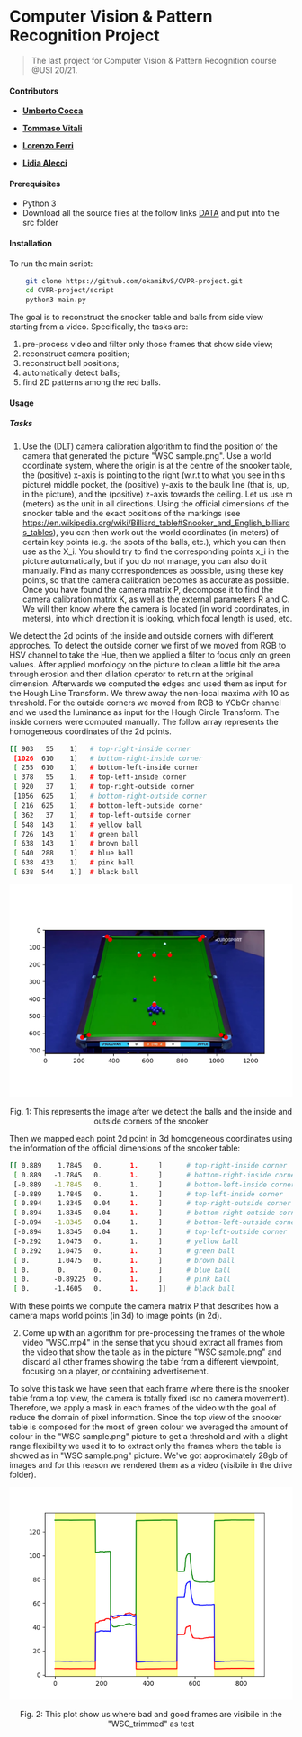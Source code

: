 # Computer Vision & Pattern Recognition Project
> The last project for Computer Vision & Pattern Recognition course @USI 20/21. 

#### Contributors

- **[Umberto Cocca](https://github.com/okamiRvS)**

- **[Tommaso Vitali](https://github.com/tommivitali)**

- **[Lorenzo Ferri](https://github.com/LorenzoFerri)**

- **[Lidia Alecci](https://github.com/LidiaU)**

#### Prerequisites
- Python 3
- Download all the source files at the follow links [DATA](https://drive.google.com/drive/folders/1f2SiojF4bl9cYvgPKp8Cj6da0ohv8JRs?usp=sharing) and put into the src folder

#### Installation
To run the main script:
```bash
	git clone https://github.com/okamiRvS/CVPR-project.git
	cd CVPR-project/script
	python3 main.py
```

The goal is to reconstruct the snooker table and balls from side view starting from a video. Specifically, the tasks are:
 1. pre-process video and filter only those frames that show side view;
 2. reconstruct camera position;
 3. reconstruct ball positions;
 4. automatically detect balls;
 5. find 2D patterns among the red balls.

#### Usage

##### Tasks

1) Use the (DLT) camera calibration algorithm to find the position of the camera that generated the picture "WSC sample.png". Use a world coordinate system, where the origin is at the centre of the snooker table, the (positive) x-axis is pointing to the right (w.r.t to what you see in this picture) middle pocket, the (positive) y-axis to the baulk line (that is, up, in the picture), and the (positive) z-axis towards the ceiling. Let us use m (meters) as the unit in all directions. Using the official dimensions of the snooker table and the exact positions of the markings (see https://en.wikipedia.org/wiki/Billiard_table#Snooker_and_English_billiards_tables), you can then work out the world coordinates (in meters) of certain key points (e.g. the spots of the balls, etc.), which you can then use as the X_i. You should try to find the corresponding points x_i in the picture automatically, but if you do not manage, you can also do it manually. Find as many correspondences as possible, using these key points, so that the camera calibration becomes as accurate as possible. Once you have found the camera matrix P, decompose it to find the camera calibration matrix K, as well as the external parameters R and C. We will then know where the camera is located (in world coordinates, in meters), into which direction it is looking, which focal length is used, etc.

We detect the 2d points of the inside and outside corners with different approches. To detect the outside corner we first of we moved from RGB to HSV channel to take the Hue, then we applied a filter to focus only on green values. After applied morfology on the picture to clean a little bit the area through erosion and then dilation operator to return at the original dimension. Afterwards we computed the edges and used them as input for the Hough Line Transform. We threw away the non-local maxima with 10 as threshold. For the outside corners we moved from RGB to YCbCr channel and we used the luminance as input for the Hough Circle Transform. The inside corners were computed manually. The follow array represents the homogeneous coordinates of the 2d points.

```bash
[[ 903   55    1] 	# top-right-inside corner
 [1026  610    1] 	# bottom-right-inside corner
 [ 255  610    1] 	# bottom-left-inside corner
 [ 378   55    1] 	# top-left-inside corner
 [ 920   37    1] 	# top-right-outside corner
 [1056  625    1] 	# bottom-right-outside corner
 [ 216  625    1] 	# bottom-left-outside corner
 [ 362   37    1] 	# top-left-outside corner
 [ 548  143    1] 	# yellow ball
 [ 726  143    1] 	# green ball
 [ 638  143    1] 	# brown ball
 [ 640  288    1] 	# blue ball
 [ 638  433    1] 	# pink ball
 [ 638  544    1]]	# black ball
```

<div align="center">
<img src="https://github.com/okamiRvS/CVPR-project/blob/master/src/SnookerPoints.png" >
<p>Fig. 1: This represents the image after we detect the balls and the inside and outside corners of the snooker</p>
</div>

Then we mapped each point 2d point in 3d homogeneous coordinates using the information of the official dimensions of the snooker table:

```bash
[[ 0.889    1.7845   0.       1.     ]		# top-right-inside corner
 [ 0.889   -1.7845   0.       1.     ]		# bottom-right-inside corner
 [-0.889   -1.7845   0.       1.     ]		# bottom-left-inside corner
 [-0.889    1.7845   0.       1.     ]		# top-left-inside corner
 [ 0.894    1.8345   0.04     1.     ]		# top-right-outside corner
 [ 0.894   -1.8345   0.04     1.     ]		# bottom-right-outside corner
 [-0.894   -1.8345   0.04     1.     ]		# bottom-left-outside corner
 [-0.894    1.8345   0.04     1.     ]		# top-left-outside corner
 [-0.292    1.0475   0.       1.     ]		# yellow ball
 [ 0.292    1.0475   0.       1.     ]		# green ball
 [ 0.       1.0475   0.       1.     ]		# brown ball
 [ 0.       0.       0.       1.     ]		# blue ball
 [ 0.      -0.89225  0.       1.     ]		# pink ball
 [ 0.      -1.4605   0.       1.     ]] 	# black ball
```

With these points we compute the camera matrix P that describes how a camera maps world points (in 3d) to image points (in 2d).

2) Come up with an algorithm for pre-processing the frames of the whole video "WSC.mp4" in the sense that you should extract all frames from the video that show the table as in the picture "WSC sample.png" and discard all other frames showing the table from a different viewpoint, focusing on a player, or containing advertisement.

To solve this task we have seen that each frame where there is the snooker table from a top view, the camera is totally fixed (so no camera movement). Therefore, we apply a mask in each frames of the video with the goal of reduce the domain of pixel information. Since the top view of the snooker table is composed for the most of green colour we averaged the amount of colour in the "WSC sample.png" picture to get a threshold and with a slight range flexibility we used it to to extract only the frames where the table is showed as in "WSC sample.png" picture. We've got approximately 28gb of images and for this reason we rendered them as a video (visibile in the drive folder).

<div align="center">
<img src="https://github.com/okamiRvS/CVPR-project/blob/master/src/Figure_1.png" >
<p>Fig. 2: This plot show us where bad and good frames are visibile in the "WSC_trimmed" as test</p>
</div>

